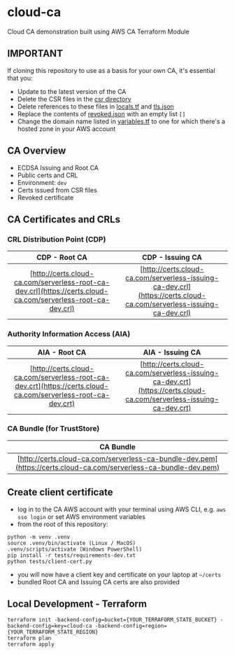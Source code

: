 # cloud-ca
Cloud CA demonstration built using AWS CA Terraform Module

## IMPORTANT
If cloning this repository to use as a basis for your own CA, it's essential that you:
* Update to the latest version of the CA
* Delete the CSR files in the [csr directory](./certs/dev/csrs/)
* Delete references to these files in [locals.tf](./locals.tf) and [tls.json](./certs/dev/tls.json)
* Replace the contents of [revoked.json](./certs/dev/revoked.json) with an empty list `[]`
* Change the domain name listed in [variables.tf](variables.tf) to one for which there's a hosted zone in your AWS account 

## CA Overview
* ECDSA Issuing and Root CA
* Public certs and CRL
* Environment: `dev`
* Certs issued from CSR files
* Revoked certificate

## CA Certificates and CRLs

### CRL Distribution Point (CDP)

|                                       CDP - Root CA                                        |                                         CDP - Issuing CA                                         |
:------------:|:------------:|
|                    [http://certs.cloud-ca.com/serverless-root-ca-dev.crl](https://certs.cloud-ca.com/serverless-root-ca-dev.crl)                     |                      [http://certs.cloud-ca.com/serverless-issuing-ca-dev.crl](https://certs.cloud-ca.com/serverless-issuing-ca-dev.crl)                      |

### Authority Information Access (AIA)

|                                       AIA - Root CA                                        |                                       AIA - Issuing CA                                        |
|:------------:|:------------:|
|                    [http://certs.cloud-ca.com/serverless-root-ca-dev.crt](https://certs.cloud-ca.com/serverless-root-ca-dev.crt)                     |                    [http://certs.cloud-ca.com/serverless-issuing-ca-dev.crt](https://certs.cloud-ca.com/serverless-issuing-ca-dev.crt)                     |

### CA Bundle (for TrustStore)

|                                          CA Bundle                                           |
|:--------------------------------------------------------------------------------------------:|
|                      [http://certs.cloud-ca.com/serverless-ca-bundle-dev.pem](https://certs.cloud-ca.com/serverless-ca-bundle-dev.pem)                       |


## Create client certificate
* log in to the CA AWS account with your terminal using AWS CLI, e.g. `aws sso login` or set AWS environment variables
* from the root of this repository:
```
python -m venv .venv
source .venv/bin/activate (Linux / MacOS)
.venv/scripts/activate (Windows PowerShell)
pip install -r tests/requirements-dev.txt
python tests/client-cert.py
```
* you will now have a client key and certificate on your laptop at `~/certs`
* bundled Root CA and Issuing CA certs are also provided



## Local Development - Terraform
```
terraform init -backend-config=bucket={YOUR_TERRAFORM_STATE_BUCKET} -backend-config=key=cloud-ca -backend-config=region={YOUR_TERRAFORM_STATE_REGION}
terraform plan
terraform apply
```
